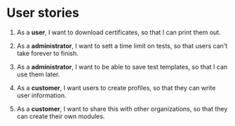 # User stories

1. As a **user**, I want to download certificates, so that I can print them out.

1. As a **administrator**, I want to sett a time limit on tests, so that users can't take forever to finish.

1. As a **administrator**, I want to be able to save test templates, so that I can use them later.

1. As a **customer**, I want users to create profiles, so that they can write user information.

1. As a **customer**, I want to share this with other organizations, so that they can create their own modules.
